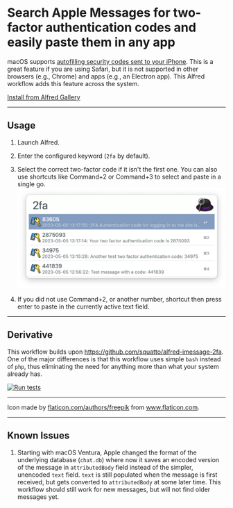 # Search Apple Messages for two-factor authentication codes and easily paste them in any app

macOS supports [autofilling security codes sent to your iPhone](https://support.apple.com/guide/safari/autofill-security-codes-from-your-iphone-ibrwa4a6c6c6/mac). This is a great feature if you are using Safari, but it is not supported in other browsers (e.g., Chrome) and apps (e.g., an Electron app). This Alfred workflow adds this feature across the system.

[Install from Alfred Gallery](https://alfred.app/workflows/thebitguru/simple-2fa-paste/)

---

## Usage

1. Launch Alfred.
2. Enter the configured keyword (`2fa` by default).
3. Select the correct two-factor code if it isn't the first one. You can also use shortcuts like Command+2 or Command+3 to select and paste in a single go.
![Results](screenshot.png)

4. If you did not use Command+2, or another number, shortcut then press enter to paste in the currently active text field.

---

## Derivative

This workflow builds upon https://github.com/squatto/alfred-imessage-2fa. One of the major differences is that this workflow uses simple `bash` instead of `php`, thus eliminating the need for anything more than what your system already has.

[![Run tests](https://github.com/thebitguru/alfred-imessage-2fa-copy/actions/workflows/test.yml/badge.svg)](https://github.com/thebitguru/alfred-imessage-2fa-copy/actions/workflows/test.yml)

---

Icon made by [flaticon.com/authors/freepik](https://www.flaticon.com/authors/freepik) from www.flaticon.com.

---

## Known Issues

1. Starting with macOS Ventura, Apple changed the format of the underlying database (`chat.db`) where now it saves an encoded version of the message in `attributedBody` field instead of the simpler, unencoded `text` field. `text` is still populated when the message is first received, but gets converted to `attributedBody` at some later time. This workflow should still work for new messages, but will not find older messages yet.